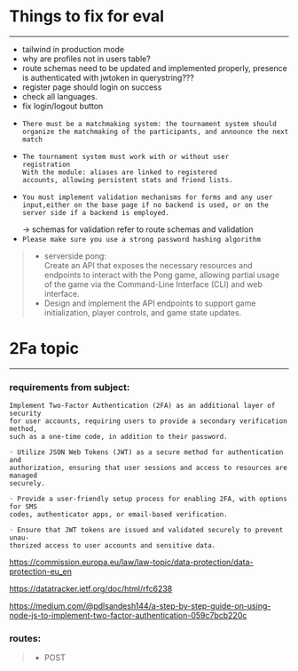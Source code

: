 # Things to fix for eval
------------------------
- tailwind in production mode
- why are profiles not in users table?
- route schemas need to be updated and implemented properly, presence is authenticated with jwtoken in querystring???
- register page should login on success
- check all languages.
- fix login/logout button
-	```
	There must be a matchmaking system: the tournament system should
	organize the matchmaking of the participants, and announce the next match
	```
- 	```
	The tournament system must work with or without user
	registration
	With the module: aliases are linked to registered
	accounts, allowing persistent stats and friend lists.
	```
-	```
	You must implement validation mechanisms for forms and any user input,either on the base page if no backend is used, or on the server side if a backend is employed.
	```
	-> schemas for validation refer to route schemas and validation
-	`Please make sure you use a strong password hashing algorithm`
> - serverside pong:  
> 	Create an API that exposes the necessary resources and endpoints to interact with the Pong game, allowing partial usage of the game via the Command-Line Interface (CLI) and web interface.
> - Design and implement the API endpoints to support game initialization, player
controls, and game state updates.



# 2Fa topic
-----------
### requirements from subject:

```
Implement Two-Factor Authentication (2FA) as an additional layer of security
for user accounts, requiring users to provide a secondary verification method,
such as a one-time code, in addition to their password.
```
```
◦ Utilize JSON Web Tokens (JWT) as a secure method for authentication and
authorization, ensuring that user sessions and access to resources are managed
securely.
```
```
◦ Provide a user-friendly setup process for enabling 2FA, with options for SMS
codes, authenticator apps, or email-based verification.
```
```
◦ Ensure that JWT tokens are issued and validated securely to prevent unau-
thorized access to user accounts and sensitive data.
```
https://commission.europa.eu/law/law-topic/data-protection/data-protection-eu_en

https://datatracker.ietf.org/doc/html/rfc6238

https://medium.com/@pdlsandesh144/a-step-by-step-guide-on-using-node-js-to-implement-two-factor-authentication-059c7bcb220c

### routes:
> - POST 